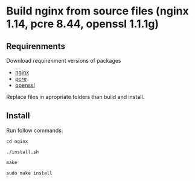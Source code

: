 Build nginx from source files (nginx 1.14, pcre 8.44, openssl 1.1.1g)
================

## Requirenments

Download requirenment versions of packages

- [nginx](https://nginx.org/download/)
- [pcre](https://ftp.pcre.org/pub/pcre/)
- [openssl](http://artfiles.org/openssl.org/source/)

Replace files in apropriate folders than build and install.

## Install

Run follow commands:

``cd nginx``

``./install.sh``

``make``

``sudo make install``
